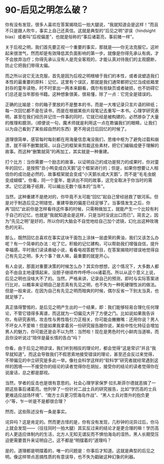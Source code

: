# 90-后见之明怎么破？

你有没有发现，很多人喜欢在答案揭晓后一拍大腿说，“我就知道会是这样！”而且不只是跟人吹牛，事实上自己还真信。这就是典型的“后见之明”谬误（hindsight bias）或者叫“后视偏差”，也就是俗称的“事后诸葛亮，事前猪一样”。

关于后视之明，我们首先要正视一个重要的事实，那就是——你无法克服它。这听起来很泄气，然而却是有效降低其负面影响的第一步。就像是你得先承认有病，才不会放弃治疗；你得先承认没有人是完全客观的，才能认真对待我们的主观臆断，防止它把我们带得太偏。

而之所以说它无法克服，首先是因为后视之明根植于我们的本性，或者说塑造我们本性的最重要的原料：记忆。这里有个误区，那就是我们通常都把记忆当成纸箱里封存的童年读物，时不时拿出一两本来翻看，偶尔有些缺页或者破损，也不妨碍它们总还是当年那些书籍。这种想象很美，很易懂，除了一点：它完全是错误的。

正确的比喻是：你的箱子里放的不是整本的书，而是一大堆记录只言片语的碎纸；每一次回忆都不是在读书，而是在根据某些片段笔记去重写一本书。心理学研究表明，甚至在我们经历并记住一件事的同时，它就已经是被构建的，必然掺杂了大量的推理和臆测，（顺便说一句，魔术师就是利用这一点在欺骗我们的眼睛，让我们以为自己看到了某些超自然的东西）更不用说日后回忆的时候了。

道理很简单，感官每时每刻都在用海量信息淹没我们，思维中枢为了避免过载和崩溃，就不得不删繁就简，以自己的框架来剪裁这些素材，把它们编辑成便于理解的故事。而这种“删繁就简”的再加工，其实就是一种重建。

打个比方：当你需要一个励志的故事，以证明自己的成功是努力的成果时，你对童年的回忆，是按照“丑小鸭变成白天鹅”这个框架进行的；但是，如果你想要让人相信你的成功是必然的，故事框架就会变成“小天鹅长成大天鹅”，而不是“毛毛虫蜕变成蝴蝶”。你看，同一个童年，能讲出不同的故事，这完全取决于你当时的需求。记忆这箱子纸屑，可以编出无数个版本的“当年”。

当然，这种重建不是绝对的，你毕竟不太可能“回忆”起自己曾经拯救了银河系。但是对于制造后见之明错觉，重建导致的偏差已经足够了。当事情发生之后，你再“回忆”此前你是怎样看待这件事的时候，只需稍做加工，就能产生一个比较有利于自己的记忆，也就是“我就知道会是这样，只是当时没说出口而已”。简言之，因为“先见之明”是好的，所以你的大脑会不自觉地给自己加个滤镜，幻化出这种玫瑰色的光彩。

那么，既然回忆总喜欢在事实这块干面包上涂抹一层虚荣的黄油，我们又该怎么办呢？有一个简单的办法：吃了它。积极的记忆建构，可以帮助我们增强自信，提升幸福感。平时我们读读悬疑小说，看看电视答题节目，在答案揭晓时错误地觉得自己有先见之明，多大个事？做人嘛，最重要的就是开心。

有人会说，那面对重要决策的时候怎么办？其实你想想，这个情况下，大多数人都会不由自主地谨慎起来，没胆子继续咋咋呼呼cos诸葛亮。所以从这个意义上说，后见之明也没啥大不了的。当然，严格来讲，记录自己的预测，即时与实际答案进行比对，以概率来证明自己是否真有先见之明，也不失为一种死硬理性派的做法。但是一般来说，在因为自己有先见之明而暗爽的时候，偶尔反省一下别太当真，也就足够了。

真正值得警惕的，是后见之明产生出的一个结果，即：我们能够轻易合理化任何理论，不管它错得多离谱，而这就为一切偏见大开了方便之门。比如说如果我告诉你，有研究表明，攻击性与男性吸引力正相关，你可能会撇撇嘴：还用你说？男人不坏女人不爱嘛！但是如果我拿着另一份研究报告跟你说，某些中性化特征会增加男人的魅力，你可能还是会不以为然：当然啦！现在是男色时代小鲜肉当道嘛，而且你没听说过“陪伴是最长情的告白”吗？

你看，由于后见之明谬误，我们听到相反的理论时，都会觉得“这是常识”并且“我早就知道”。而这会导致我们不假思索地接受错误的理论，甚至还会反过来觉得，不带偏见的中立研究是多此一举。像社会科学这样的“软科学”研究者就经常遇到这样的困境——不接受你的结论的读者觉得你在胡扯，接受你的结论的读者觉得你在说废话，总之都是鄙视。

当然，学者的反击也是很有意思的。社会心理学家保罗·拉扎斯菲尔德就恶搞了一把这些事后诸葛亮。他列举了一份针对二战士兵的研究报告，比如“学历高的士兵更难适应战场环境”、“南方士兵更习惯海岛作战”、“黑人士兵对晋升的抱负更小”等，乍一听是不是都很合理？

然而，这些陈述没有一条是事实。

诧异吗？这是肯定的。然而更古怪的是，你有没有发现，几秒钟的诧异过后，你马上就会发现——（往往同时一拍大腿）其实反过来的结论才是更合理的嘛！学历高的人更适应体制内的生活，北方人无知无谓反而不惧怕海岛的湿热，黑人长期受压迫更需要晋升来证明自己，这不都是“明摆着的”道理吗？

是的，道理都是明摆着的，唯一的问题是：你事后才知道。这就是典型的后见之明。像这样带点恶搞性质的有意误导，也不失为戳破这种幻象的利器。